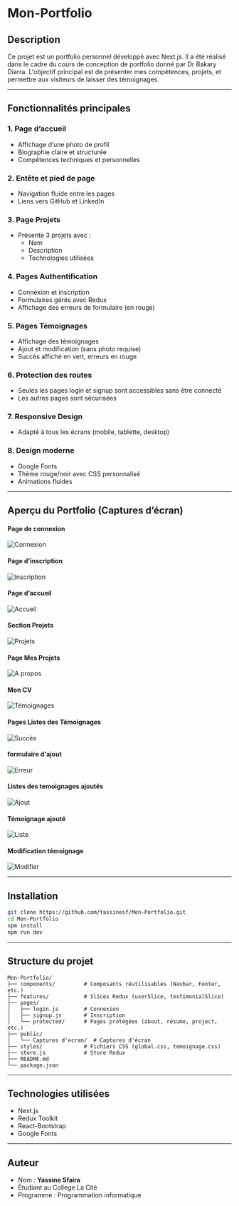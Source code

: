 # Mon-Portfolio

## Description

Ce projet est un portfolio personnel développé avec Next.js. Il a été réalisé dans le cadre du cours de conception de portfolio donné par Dr Bakary Diarra. L'objectif principal est de présenter mes compétences, projets, et permettre aux visiteurs de laisser des témoignages.

---

## Fonctionnalités principales

### 1. Page d’accueil
- Affichage d’une photo de profil
- Biographie claire et structurée
- Compétences techniques et personnelles

### 2. Entête et pied de page
- Navigation fluide entre les pages
- Liens vers GitHub et LinkedIn

### 3. Page Projets
- Présente 3 projets avec :
  - Nom
  - Description
  - Technologies utilisées

### 4. Pages Authentification
- Connexion et inscription
- Formulaires gérés avec Redux
- Affichage des erreurs de formulaire (en rouge)

### 5. Pages Témoignages
- Affichage des témoignages
- Ajout et modification (sans photo requise)
- Succès affiché en vert, erreurs en rouge

### 6. Protection des routes
- Seules les pages login et signup sont accessibles sans être connecté
- Les autres pages sont sécurisées

### 7. Responsive Design
- Adapté à tous les écrans (mobile, tablette, desktop)

### 8. Design moderne
- Google Fonts
- Thème rouge/noir avec CSS personnalisé
- Animations fluides

---

## Aperçu du Portfolio (Captures d’écran)
#### Page de connexion
![Connexion](./public/Captures%20d%27ecran/Connexion.png)

#### Page d’inscription
![Inscription](./public/Captures%20d%27ecran/inscription.png)

#### Page d’accueil
![Accueil](./public/Captures%20d%27ecran/p1.png)

#### Section Projets
![Projets](./public/Captures%20d%27ecran/p2.png)

#### Page Mes Projets
![A propos](./public/Captures%20d%27ecran/p3.png)

#### Mon CV
![Témoignages](./public/Captures%20d%27ecran/p4.png)

#### Pages Listes des Témoignages
![Succès](./public/Captures%20d%27ecran/p5.png)

#### formulaire d'ajout
![Erreur](./public/Captures%20d%27ecran/p6.png)

#### Listes des temoignages ajoutés
![Ajout](./public/Captures%20d%27ecran/p7.png)

#### Témoignage ajouté
![Liste](./public/Captures%20d%27ecran/p8.png)

#### Modification témoignage
![Modifier](./public/Captures%20d%27ecran/p9.png)

---

## Installation

```bash
git clone https://github.com/Yassinesf/Mon-Portfolio.git
cd Mon-Portfolio
npm install
npm run dev
```

---

## Structure du projet

```
Mon-Portfolio/
├── components/         # Composants réutilisables (Navbar, Footer, etc.)
├── features/           # Slices Redux (userSlice, testimonialSlice)
├── pages/
│   ├── login.js        # Connexion
│   ├── signup.js       # Inscription
│   └── protected/      # Pages protégées (about, resume, project, etc.)
├── public/
│   └── Captures d'ecran/  # Captures d'écran
├── styles/             # Fichiers CSS (global.css, temoignage.css)
├── store.js            # Store Redux
├── README.md
└── package.json
```

---

## Technologies utilisées
- Next.js
- Redux Toolkit
- React-Bootstrap
- Google Fonts

---

## Auteur
- Nom : **Yassine Sfaira**
- Étudiant au Collège La Cité
- Programme : Programmation informatique
